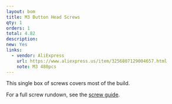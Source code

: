 ```yaml
---
layout: bom
title: M3 Button Head Screws
qty: 1
orders: 1
total: 4.82
description: 
new: Yes
links:
  - vendor: AliExpress
    url: https://www.aliexpress.us/item/3256807129004657.html
    note: M3 480pcs
---
```


This single box of screws covers most of the build.

For a full screw rundown, see the [screw guide](/guides/screws).